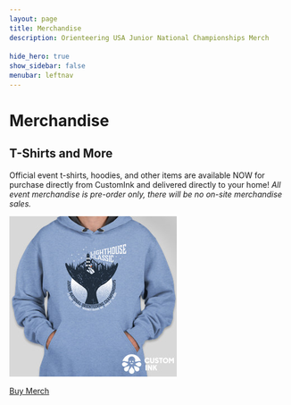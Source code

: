 ```yaml
---
layout: page
title: Merchandise
description: Orienteering USA Junior National Championships Merch

hide_hero: true
show_sidebar: false
menubar: leftnav
---
```


# Merchandise

## T-Shirts and More

Official event t-shirts, hoodies, and other items are available NOW for purchase directly from CustomInk and delivered directly to your home! *All event merchandise is pre-order only, there will be no on-site merchandise sales.*

![Lighthouse Classic Hoodie](./assets/img/merch.png)

<a class="button is-info" href="https://www.customink.com/g/szp0-00by-5kqx">Buy Merch</a>
